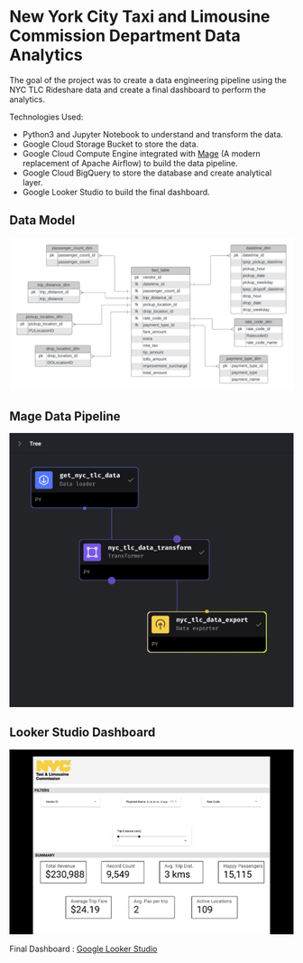 # New York City Taxi and Limousine Commission Department Data Analytics

The goal of the project was to create a data engineering pipeline using the NYC TLC Rideshare data and create a final dashboard to perform the analytics.

Technologies Used:
- Python3 and Jupyter Notebook to understand and transform the data.
- Google Cloud Storage Bucket to store the data.
- Google Cloud Compute Engine integrated with [Mage](https://www.mage.ai) (A modern replacement of Apache Airflow) to build the data pipeline.
- Google Cloud BigQuery to store the database and create analytical layer.
- Google Looker Studio to build the final dashboard.

## Data Model

![](Data-Model.jpeg)

## Mage Data Pipeline

![](images/mage-data-pipeline.png)

## Looker Studio Dashboard

![](images/dashboard.png)

Final Dashboard : [Google Looker Studio](https://lookerstudio.google.com/reporting/248a0019-b7df-4fe8-b99b-67a3a81842cc)

